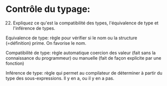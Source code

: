 Contrôle du typage:
====================

22. Expliquez ce qu'est la compatibilité des types, l'équivalence de type et l'inférence de types.

Equivalence de type: règle pour vérifier si le nom ou la structure (=définition) prime. On favorise le nom.

Compatibilité de type: règle automatique coercion des valeur (fait sans la connaissance du programmeur) ou manuelle (fait de façon explicite par une fonction)

Inférence de type: règle qui permet au compilateur de déterminer à partir du type des sous-expressions. Il y en a, ou il y en a pas.
